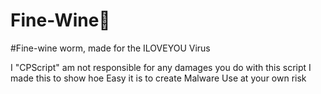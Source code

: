 # Fine-Wine🍷 
#Fine-wine worm, made for the ILOVEYOU Virus


I "CPScript" am not responsible for any damages you do with this script
I made this to show hoe Easy it is to create Malware
Use at your own risk
